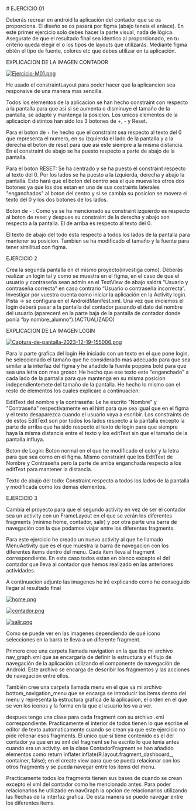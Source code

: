 ﻿\# EJERCICIO 01

Deberás recrear en android la aplicación del contador que se os proporciona. El diseño se os pasará por figma (abajo teneis el enlace). En este primer ejercicio solo debes hacer la parte visual, nada de lógica. Asegurate de que el resultado final sea identico al proporcionado, en tu criterio queda elegir el o los tipos de layouts que utilizarás. Mediante figma obtén el tipo de fuente, colores etc que debes utilizar en tu aplicación.



EXPLICACION DE LA IMAGEN CONTADOR

[![Ejercicio-M01.png](https://i.postimg.cc/63qcchc1/Ejercicio-M01.png)](https://postimg.cc/ft4YTm6x)

He usado el constraintLayout para poder hacer que la aplicancion sea responsive de una manera mas sencilla.

Todos los elementos de la aplicacion se han hecho constraint con respecto a la pantalla para que así si se aumenta o disminuye el tamaño de la pantalla, se adapte y mantenga la posicion. Los unicos elementos de la aplicacion distintos han sido los 3 botones de +, - y Reset.


Para el boton de + he hecho que el constraint sea respecto al texto del 0 que representa el numero, en su izquierda el lado de la pantalla y a la derecha el boton de reset para que asi este siempre a la misma distancia. En el constraint de abajo se ha puesto respecto a parte de abajo de la pantalla.

Para el boton RESET: Se ha centrado y se ha puesto el constraint respecto al texto del 0. Por los lados se ha puesto a la izquierda, derecha y  abajo la pantalla. Esto hará que el boton del centro sea el que mueva los otros dos botones ya que los dos estan en uno de sus costraints laterales "enganchados" al boton del centro y  si se cambia su posicion se movera el texto del 0 y los dos botones de los lados.

Boton de - : Como ya se ha mencionado su constraint izquierdo es respecto al boton de reset y despues su constraint de la derecha y abajo son respecto a la pantalla. El de arriba es respecto al texto del 0.


El texto de abajo del todo esta respecto a todos los lados de la pantalla para mantener su posicion. Tambien se ha modificado el tamaño y la fuente para tener similitud con figma.



EJERCICIO 2

Crea la segunda pantalla en el mismo proyecto(investiga como). Deberás realizar un lógin tal y como se muestra en el figma, en el caso de que el usuario y contraseña sean admin en el TextView de abajo saldrá “Usuario y contraseña correcta” en caso contrario “Usuario o contraseña incorrecta”. Investigar por vuestra cuenta como iniciar la aplicación en la Activity login. Pista → se configura en el AndroidManifest.xml. Una vez que iniciemos el login deberá pasar a la pantalla del contador pasando el dato del nombre del usuario (aparecerá en la parte baja de la pantalla de contador donde ponía “by nombre_alumno”).(ACTUALIZADO)

EXPLICACION DE LA IMAGEN LOGIN

[![Captura-de-pantalla-2023-12-19-155006.png](https://i.postimg.cc/XJBH385B/Captura-de-pantalla-2023-12-19-155006.png)](https://postimg.cc/47ZbQpBX)


Para la parte grafica del login He iniciado con un texto en el que pone login, he seleccionado el tamaño que he considerado mas adecuado para que sea similar a la  interfaz del figma y he añadido la fuente poppins bold para que sea una letra con mas grosor. He hecho que ese texto este "enganchado" a cada lado de la pantalla para que mantenga en su misma posicion independientemete del tamaño de la pantalla. He hecho lo mismo con el resto de elementos los cuales explicare a continuacion:

EditText del nombre y la contraseña: Le he escrito "Nombre" y "Contraseña" respectivamente en el hint para que sea igual que en el figma y el texto desaparezca cuando el usuario vaya a escribir. Los constraints de de estos EditText son por todos los lados respecto a la pantalla excepto la parte de arriba que ha sido respecto al texto de login para que siempre haya la misma distancia entre el texto y los editText sin que el tamaño de la pantalla influya.


Boton de Login: Boton normal en el que he modificado el color y la letra para que sea como en el figma. Mismo constraint que los EditText de Nombre y Contraseña pero la parte de arriba enganchada respecto a los editText para mantener la distancia.


Texto de abajo del todo: Constraint respecto a todos los lados de la pantalla y modificada como los demas elementos.












EJERCICIO 3

Cambia el proyecto para que el segundo activity en vez de ser el contador sea un activity con un FrameLayout en el que se verán los diferentes fragments (mínimo home, contador, salir) y por otra parte una barra de navegación con la que podamos viajar entre los diferentes fragments.

Para este ejercicio he creado un nuevo activity al que he llamado MenuActivity que es el que muestra la barra de navegacion con los diferentes items dentro del menu. Cada item lleva al fragment correspondiente. En este caso todos estan en blanco excepto el del contador que lleva al contador que hemos realizado en las anteriores actividades.

A continuacion adjunto las imagenes he iré explicando como he conseguido llegar al resultado final

[![home.png](https://i.postimg.cc/PrRxWcVD/home.png)](https://postimg.cc/VdXm178s)




[![contador.png](https://i.postimg.cc/Y9R2hymh/contador.png)](https://postimg.cc/vg1wKhhs)




[![salir.png](https://i.postimg.cc/wxWTzZpr/salir.png)](https://postimg.cc/bdtjH6d0)




Como se puede ver en las imagenes dependiendo de qué icono selecciones en la barra te lleva a un diferente fragment. 

Primero cree una carpeta llamada navigation en la que iba mi archivo nav_graph.xml que se encargaria de definir la estructura y el flujo de navegación de la aplicación  utilizando el componente de navegación de Android. Este archivo se encarga de describir los fragmentos y las acciones de navegación entre ellos.

También cree una carpeta llamada menu en el que va mi archivo bottom_navigation_menu que se encarga se introducir los items dentro del menu y representa la estructura grafica de la aplicacion, el orden en el que se ven los iconos y la forma en la que el usuario los va a ver.

despues tengo una clase para cada fragment con su archivo .xml correspondiente. Practicamente el interior de todos tienen lo que escribe el editor de texto automaticamente cuando se crean ya que este ejercicio no pide rellenar esos fragments. El unico que si tiene contenido es el del contador ya que en su xml del fragment se ha escrito lo que tenia antes cuando era un activity. en la clase ContadorFragment se han añadido elementos como  return inflater.inflate(R.layout.fragment_dashboard_, container, false); en el create view para que se pueda relacionar con los otros fragments y se pueda navegar entre los items del menu.

Practicamente todos los fragments tienen sus bases de cuando se crean excepto el xml del contador como he mencionado antes. Para poder relacionarlos he utilizado en navGraph la opcion de relacionarlos utilizando las flechas de la interfaz grafica. De esta manera se puede navegar entre los diferentes items.





